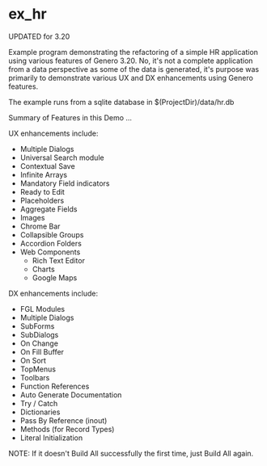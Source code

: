 # ex_hr
UPDATED for 3.20

Example program demonstrating the refactoring of a simple HR application
using various features of Genero 3.20. No, it's not a complete application
from a data perspective as some of the data is generated,
it's purpose was primarily to demonstrate various UX and DX enhancements
using Genero features.

The example runs from a sqlite database in
$(ProjectDir)/data/hr.db

Summary of Features in this Demo ...

UX enhancements include:
* Multiple Dialogs
* Universal Search module
* Contextual Save
* Infinite Arrays
* Mandatory Field indicators
* Ready to Edit
* Placeholders
* Aggregate Fields
* Images
* Chrome Bar
* Collapsible Groups
* Accordion Folders
* Web Components
  * Rich Text Editor
  * Charts
  * Google Maps

DX enhancements include:
* FGL Modules
* Multiple Dialogs
* SubForms
* SubDialogs
* On Change
* On Fill Buffer
* On Sort
* TopMenus
* Toolbars
* Function References
* Auto Generate Documentation
* Try / Catch
* Dictionaries
* Pass By Reference (inout)
* Methods (for Record Types)
* Literal Initialization

NOTE: If it doesn't Build All successfully the first time, just Build All again.
